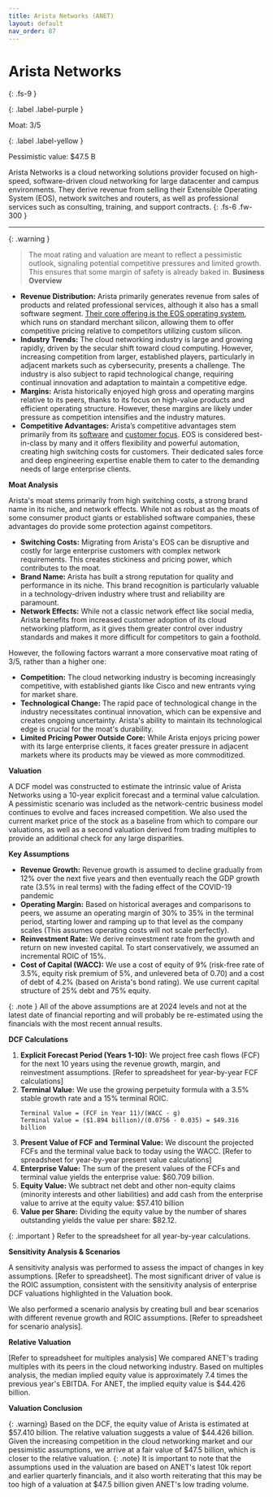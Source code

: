 ```yaml
---
title: Arista Networks (ANET)
layout: default
nav_order: 87
---
```


# Arista Networks
{: .fs-9 }

{: .label .label-purple }

Moat: 3/5

{: .label .label-yellow }

Pessimistic value: $47.5 B

Arista Networks is a cloud networking solutions provider focused on high-speed, software-driven cloud networking for large datacenter and campus environments. They derive revenue from selling their Extensible Operating System (EOS), network switches and routers, as well as professional services such as consulting, training, and support contracts.
{: .fs-6 .fw-300 }

---

{: .warning } 
>The moat rating and valuation are meant to reflect a pessimistic outlook, signaling potential competitive pressures and limited growth. This ensures that some margin of safety is already baked in.
**Business Overview**

* **Revenue Distribution:**  Arista primarily generates revenue from sales of products and related professional services, although it also has a small software segment. 
<ins>Their core offering is the EOS operating system</ins>, which runs on standard merchant silicon, allowing them to offer competitive pricing relative to competitors utilizing custom silicon.
* **Industry Trends:** The cloud networking industry is large and growing rapidly, driven by the secular shift toward cloud computing. However, increasing competition from larger, established players, particularly in adjacent markets such as cybersecurity, presents a challenge. The industry is also subject to rapid technological change, requiring continual innovation and adaptation to maintain a competitive edge.
* **Margins:** Arista historically enjoyed high gross and operating margins relative to its peers, thanks to its focus on high-value products and efficient operating structure. However, these margins are likely under pressure as competition intensifies and the industry matures.
* **Competitive Advantages:** Arista’s competitive advantages stem primarily from its <ins>software</ins> and <ins>customer focus</ins>.  EOS is considered best-in-class by many and it offers flexibility and powerful automation, creating high switching costs for customers. Their dedicated sales force and deep engineering expertise enable them to cater to the demanding needs of large enterprise clients.  

**Moat Analysis**

Arista's moat stems primarily from high switching costs, a strong brand name in its niche, and network effects.  While not as robust as the moats of some consumer product giants or established software companies, these advantages do provide some protection against competitors.

* **Switching Costs:** Migrating from Arista's EOS can be disruptive and costly for large enterprise customers with complex network requirements.  This creates stickiness and pricing power, which contributes to the moat.
* **Brand Name:** Arista has built a strong reputation for quality and performance in its niche.  This brand recognition is particularly valuable in a technology-driven industry where trust and reliability are paramount.
* **Network Effects:** While not a classic network effect like social media, Arista benefits from increased customer adoption of its cloud networking platform, as it gives them greater control over industry standards and makes it more difficult for competitors to gain a foothold.

However, the following factors warrant a more conservative moat rating of 3/5, rather than a higher one:

* **Competition:** The cloud networking industry is becoming increasingly competitive, with established giants like Cisco and new entrants vying for market share.
* **Technological Change:** The rapid pace of technological change in the industry necessitates continual innovation, which can be expensive and creates ongoing uncertainty.  Arista's ability to maintain its technological edge is crucial for the moat's durability.
* **Limited Pricing Power Outside Core:** While Arista enjoys pricing power with its large enterprise clients, it faces greater pressure in adjacent markets where its products may be viewed as more commoditized.


**Valuation**

A DCF model was constructed to estimate the intrinsic value of Arista Networks using a 10-year explicit forecast and a terminal value calculation. A pessimistic scenario was included as the network-centric business model continues to evolve and faces increased competition. We also used the current market price of the stock as a baseline from which to compare our valuations, as well as a second valuation derived from trading multiples to provide an additional check for any large disparities.

**Key Assumptions**

* **Revenue Growth:** Revenue growth is assumed to decline gradually from 12% over the next five years and then eventually reach the GDP growth rate (3.5% in real terms) with the fading effect of the COVID-19 pandemic
* **Operating Margin:** Based on historical averages and comparisons to peers, we assume an operating margin of 30% to 35% in the terminal period, starting lower and ramping up to that level as the company scales (This assumes operating costs will not scale perfectly).
* **Reinvestment Rate:** We derive reinvestment rate from the growth and return on new invested capital. To start conservatively, we assumed an incremental ROIC of 15%. 
* **Cost of Capital (WACC):** We use a cost of equity of 9% (risk-free rate of 3.5%, equity risk premium of 5%, and unlevered beta of 0.70) and a cost of debt of 4.2% (based on Arista's bond rating). We use current capital structure of 25% debt and 75% equity.

{: .note }
All of the above assumptions are at 2024 levels and not at the latest date of financial reporting and will probably be re-estimated using the financials with the most recent annual results. 

**DCF Calculations**

1. **Explicit Forecast Period (Years 1-10):** We project free cash flows (FCF) for the next 10 years using the revenue growth, margin, and reinvestment assumptions. [Refer to spreadsheet for year-by-year FCF calculations]
2. **Terminal Value:** We use the growing perpetuity formula with a 3.5% stable growth rate and a 15% terminal ROIC.
   ```
   Terminal Value = (FCF in Year 11)/(WACC - g)
   Terminal Value = ($1.894 billion)/(0.0756 - 0.035) = $49.316 billion
   ```
3. **Present Value of FCF and Terminal Value:** We discount the projected FCFs and the terminal value back to today using the WACC.  [Refer to spreadsheet for year-by-year present value calculations]
4. **Enterprise Value:** The sum of the present values of the FCFs and terminal value yields the enterprise value: $60.709 billion.
5. **Equity Value:** We subtract net debt and other non-equity claims (minority interests and other liabilities) and add cash from the enterprise value to arrive at the equity value: $57.410 billion
6. **Value per Share:** Dividing the equity value by the number of shares outstanding yields the value per share: $82.12.

{: .important }
Refer to the spreadsheet for all year-by-year calculations.

**Sensitivity Analysis & Scenarios**

A sensitivity analysis was performed to assess the impact of changes in key assumptions. [Refer to spreadsheet]. The most significant driver of value is the ROIC assumption, consistent with the sensitivity analysis of enterprise DCF valuations highlighted in the Valuation book.

We also performed a scenario analysis by creating bull and bear scenarios with different revenue growth and ROIC assumptions. [Refer to spreadsheet for scenario analysis].

**Relative Valuation**

[Refer to spreadsheet for multiples analysis] We compared ANET's trading multiples with its peers in the cloud networking industry. Based on multiples analysis, the median implied equity value is approximately 7.4 times the previous year's EBITDA. For ANET, the implied equity value is $44.426 billion.

**Valuation Conclusion**

{: .warning}
Based on the DCF, the equity value of Arista is estimated at $57.410 billion.  The relative valuation suggests a value of $44.426 billion. Given the increasing competition in the cloud networking market and our pessimistic assumptions, we arrive at a fair value of $47.5 billion, which is closer to the relative valuation.
{: .note}
It is important to note that the assumptions used in the valuation are based on ANET's latest 10k report and earlier quarterly financials, and it also worth reiterating that this may be too high of a valuation at $47.5 billion given ANET's low trading volume.